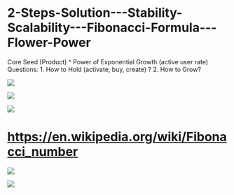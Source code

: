 # 2-Steps-Solution---Stability-Scalability---Fibonacci-Formula---Flower-Power
Core Seed (Product) ^ Power of Exponential Growth (active user rate) Questions: 1. How to Hold (activate, buy, create) ? 2. How to Grow?


![](https://wikimedia.org/api/rest_v1/media/math/render/svg/58ebe8b2d5551fb272cd4258940fe1e492592d02)

![](https://wikimedia.org/api/rest_v1/media/math/render/svg/39ce4b302203aa4afd0eccf11b8ccbb207fadd06)

![](https://wikimedia.org/api/rest_v1/media/math/render/svg/0fff1a1716fcc169546079870357f92757ade5fa)

# https://en.wikipedia.org/wiki/Fibonacci_number

![](https://lh3.googleusercontent.com/proxy/fW-FN65YzqMXgxQQLym-K14Qu3j7wghxs4qV1NuCbNq2REQumAyRDPZnSKIiuQBU1t7RgN5g2msnDmdWP1LlWSeHJKXU6oZVdWGJ4YqRUihIo4HGdaf4zHIQf4ce8nmax4rniO2Jja7JOjFW9tB1LmNs5jJ2)

![](https://upload.wikimedia.org/wikipedia/commons/thumb/7/7a/FibonacciRabbit.svg/800px-FibonacciRabbit.svg.png)

